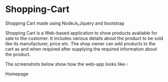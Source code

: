# Shopping-Cart
Shopping Cart made using NodeJs,Jquery and bootstrap

Shopping Cart is a Web-based application to show products available for sale to the customer. It includes various details about the product to be sold 
like its manufacturer, price etc. The shop owner can add products to the cart as and when required after supplying the required information about the product.

The screenshots below show how the web-app looks like-:

Homepage


